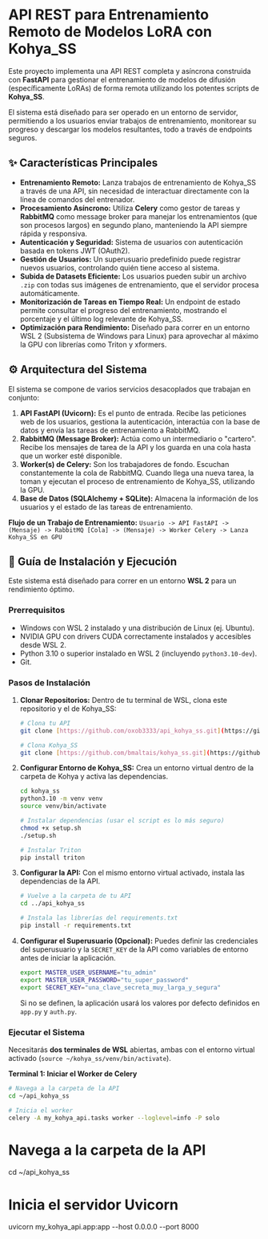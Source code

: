 # API REST para Entrenamiento Remoto de Modelos LoRA con Kohya_SS

Este proyecto implementa una API REST completa y asíncrona construida con **FastAPI** para gestionar el entrenamiento de modelos de difusión (específicamente LoRAs) de forma remota utilizando los potentes scripts de **Kohya_SS**.

El sistema está diseñado para ser operado en un entorno de servidor, permitiendo a los usuarios enviar trabajos de entrenamiento, monitorear su progreso y descargar los modelos resultantes, todo a través de endpoints seguros.

## ✨ Características Principales

- **Entrenamiento Remoto:** Lanza trabajos de entrenamiento de Kohya_SS a través de una API, sin necesidad de interactuar directamente con la línea de comandos del entrenador.
- **Procesamiento Asíncrono:** Utiliza **Celery** como gestor de tareas y **RabbitMQ** como message broker para manejar los entrenamientos (que son procesos largos) en segundo plano, manteniendo la API siempre rápida y responsiva.
- **Autenticación y Seguridad:** Sistema de usuarios con autenticación basada en tokens JWT (OAuth2).
- **Gestión de Usuarios:** Un superusuario predefinido puede registrar nuevos usuarios, controlando quién tiene acceso al sistema.
- **Subida de Datasets Eficiente:** Los usuarios pueden subir un archivo `.zip` con todas sus imágenes de entrenamiento, que el servidor procesa automáticamente.
- **Monitorización de Tareas en Tiempo Real:** Un endpoint de estado permite consultar el progreso del entrenamiento, mostrando el porcentaje y el último log relevante de Kohya_SS.
- **Optimización para Rendimiento:** Diseñado para correr en un entorno WSL 2 (Subsistema de Windows para Linux) para aprovechar al máximo la GPU con librerías como Triton y xformers.

## ⚙️ Arquitectura del Sistema

El sistema se compone de varios servicios desacoplados que trabajan en conjunto:

1.  **API FastAPI (Uvicorn):** Es el punto de entrada. Recibe las peticiones web de los usuarios, gestiona la autenticación, interactúa con la base de datos y envía las tareas de entrenamiento a RabbitMQ.
2.  **RabbitMQ (Message Broker):** Actúa como un intermediario o "cartero". Recibe los mensajes de tarea de la API y los guarda en una cola hasta que un worker esté disponible.
3.  **Worker(s) de Celery:** Son los trabajadores de fondo. Escuchan constantemente la cola de RabbitMQ. Cuando llega una nueva tarea, la toman y ejecutan el proceso de entrenamiento de Kohya_SS, utilizando la GPU.
4.  **Base de Datos (SQLAlchemy + SQLite):** Almacena la información de los usuarios y el estado de las tareas de entrenamiento.

**Flujo de un Trabajo de Entrenamiento:**
`Usuario -> API FastAPI -> (Mensaje) -> RabbitMQ [Cola] -> (Mensaje) -> Worker Celery -> Lanza Kohya_SS en GPU`

## 🚀 Guía de Instalación y Ejecución

Este sistema está diseñado para correr en un entorno **WSL 2** para un rendimiento óptimo.

### Prerrequisitos

- Windows con WSL 2 instalado y una distribución de Linux (ej. Ubuntu).
- NVIDIA GPU con drivers CUDA correctamente instalados y accesibles desde WSL 2.
- Python 3.10 o superior instalado en WSL 2 (incluyendo `python3.10-dev`).
- Git.

### Pasos de Instalación

1.  **Clonar Repositorios:**
    Dentro de tu terminal de WSL, clona este repositorio y el de Kohya_SS:

    ```bash
    # Clona tu API
    git clone [https://github.com/oxob3333/api_kohya_ss.git](https://github.com/oxob3333/api_kohya_ss.git)

    # Clona Kohya_SS
    git clone [https://github.com/bmaltais/kohya_ss.git](https://github.com/bmaltais/kohya_ss.git)
    ```

2.  **Configurar Entorno de Kohya_SS:**
    Crea un entorno virtual dentro de la carpeta de Kohya y activa las dependencias.

    ```bash
    cd kohya_ss
    python3.10 -m venv venv
    source venv/bin/activate

    # Instalar dependencias (usar el script es lo más seguro)
    chmod +x setup.sh
    ./setup.sh

    # Instalar Triton
    pip install triton
    ```

3.  **Configurar la API:**
    Con el mismo entorno virtual activado, instala las dependencias de la API.

    ```bash
    # Vuelve a la carpeta de tu API
    cd ../api_kohya_ss

    # Instala las librerías del requirements.txt
    pip install -r requirements.txt
    ```

4.  **Configurar el Superusuario (Opcional):**
    Puedes definir las credenciales del superusuario y la `SECRET_KEY` de la API como variables de entorno antes de iniciar la aplicación.
    ```bash
    export MASTER_USER_USERNAME="tu_admin"
    export MASTER_USER_PASSWORD="tu_super_password"
    export SECRET_KEY="una_clave_secreta_muy_larga_y_segura"
    ```
    Si no se definen, la aplicación usará los valores por defecto definidos en `app.py` y `auth.py`.

### Ejecutar el Sistema

Necesitarás **dos terminales de WSL** abiertas, ambas con el entorno virtual activado (`source ~/kohya_ss/venv/bin/activate`).

**Terminal 1: Iniciar el Worker de Celery**

```bash
# Navega a la carpeta de la API
cd ~/api_kohya_ss

# Inicia el worker
celery -A my_kohya_api.tasks worker --loglevel=info -P solo
```

# Navega a la carpeta de la API

cd ~/api_kohya_ss

# Inicia el servidor Uvicorn

uvicorn my_kohya_api.app:app --host 0.0.0.0 --port 8000
